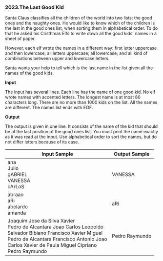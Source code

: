 ### 2023.The Last Good Kid

Santa Claus classifies all the children of the world into two lists: the good ones and the naughty ones. He would like to know which of the children is the last in the good ones list, when sorting them in alphabetical order. To do that he asked his Cristhmas Elfs to write down all the good kids' names in a sheet of paper.

However, each elf wrote the names in a different way: first letter uppercase and then lowercase; all letters uppercase; all lowercase; and all kind of combinations between upper and lowercase letters.

Santa wants your help to tell which is the last name in the list given all the names of the good kids.

**Input**

The input has several lines. Each line has the name of one good kid. No elf wrote names with accented letters. The longest name is at most 80 characters long. There are no more than 1000 kids on the list. All the names are different. The names list ends with EOF.

**Output**

The output is given in one line. It consists of the name of the kid that should be at the last position of the good ones list. You must print the name exactly as it was read at the input. Use alphabetical order to sort the names, but do not differ letters because of its case.

| Input Sample | Output Sample |
| ------------ | ------------- |
| ana<br>Julio<br>gABRIEL<br>VANESSA<br>cArLoS | VANESSA |
| abraao<br>aRi<br>abelardo<br>amanda | aRi |
| Joaquim Jose da Silva Xavier<br>Pedro de Alcantara Joao Carlos Leopoldo <br>Salvador Bibiano Francisco Xavier Miguel<br>Pedro de Alcantara Francisco Antonio Joao <br>Carlos Xavier de Paula Miguel Cipriano<br>Pedro Raymundo | Pedro Raymundo |
